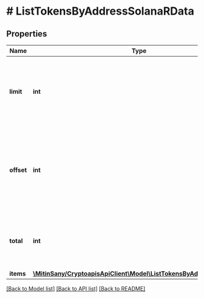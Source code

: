 # # ListTokensByAddressSolanaRData

## Properties

Name | Type | Description | Notes
------------ | ------------- | ------------- | -------------
**limit** | **int** | Defines how many items should be returned in the response per page basis. |
**offset** | **int** | The starting index of the response items, i.e. where the response should start listing the returned items. |
**total** | **int** | Defines the total number of items returned in the response. |
**items** | [**\MitinSany/CryptoapisApiClient\Model\ListTokensByAddressSolanaRI[]**](ListTokensByAddressSolanaRI.md) |  |

[[Back to Model list]](../../README.md#models) [[Back to API list]](../../README.md#endpoints) [[Back to README]](../../README.md)

